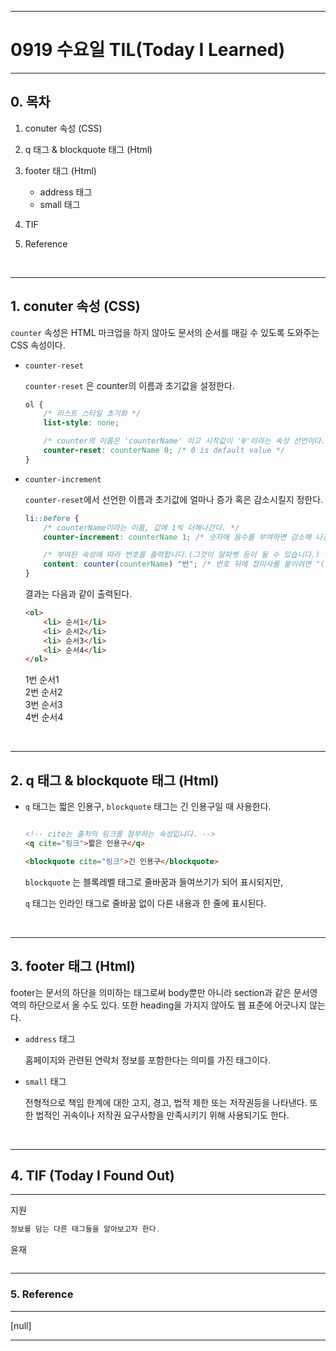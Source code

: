 
---

#  0919 수요일 TIL(Today I Learned)

---

## 0. 목차 

1. conuter 속성 (CSS)

2. q 태그 & blockquote 태그 (Html)

3. footer 태그 (Html)
    - address 태그
    - small 태그

4. TIF

5. Reference

<br>

---

## 1. conuter 속성 (CSS)

`counter` 속성은 HTML 마크업을 하지 않아도 문서의 순서를 매길 수 있도록 도와주는 CSS 속성이다. 

- `counter-reset`

    `counter-reset` 은 counter의 이름과 초기값을 설정한다.

    ```css
    ol {
        /* 리스트 스타일 초기화 */
        list-style: none;

        /* counter의 이름은 'counterName' 이고 시작값이 '0'이라는 속성 선언이다. */
        counter-reset: counterName 0; /* 0 is default value */
    }
    ```

- `counter-increment`

    `counter-reset`에서 선언한 이름과 초기값에 얼마나 증가 혹은 감소시킬지 정한다.

    ```css
    li::before {
        /* counterName이라는 이름, 값에 1씩 더해나간다. */
        counter-increment: counterName 1; /* 숫자에 음수를 부여하면 감소해 나간다. */

        /* 부여된 속성에 따라 번호를 출력합니다.(그것이 알파벳 등이 될 수 있습니다.) */
        content: counter(counterName) "번"; /* 번호 뒤에 접미사를 붙이려면 "(부여할 단어)"를 사용합니다 */
    }
    ```

    결과는 다음과 같이 출력된다.

    ```html
    <ol>
        <li> 순서1</li>
        <li> 순서2</li>
        <li> 순서3</li>
        <li> 순서4</li>
    </ol>
    ```

<!DOCTYPE html>
<html lang="ko">
<head>
    <meta charset="UTF-8">
    <meta name="viewport" content="width=device-width, initial-scale=1.0">
    <meta http-equiv="X-UA-Compatible" content="ie=edge">
    <title>counter</title>
    <style>
        ol.ordered-list {
            list-style: none;
            counter-reset: counterName 0;
        }
        .ordered-list li::before {
            counter-increment: counterName 1;
            content: counter(counterName) "번";
        }
    </style>
</head>
<body></body>
    <ol class="ordered-list">
        <li> 순서1</li>
        <li> 순서2</li>
        <li> 순서3</li>
        <li> 순서4</li>
    </ol>
</body>
</html>


<br>

---

## 2. q 태그 & blockquote 태그 (Html)

- `q` 태그는 짧은 인용구, `blockquote` 태그는 긴 인용구일 때 사용한다.

    ```html
    
    <!-- cite는 출처의 링크를 첨부하는 속성입니다. -->
    <q cite="링크">짧은 인용구</q>

    <blockquote cite="링크">긴 인용구</blockquote>

    ```

    `blockquote` 는 블록레벨 태그로 줄바꿈과 들여쓰기가 되어 표시되지만, 
    
    `q` 태그는 인라인 태그로 줄바꿈 없이 다른 내용과 한 줄에 표시된다.

<br>

---

## 3. footer 태그 (Html)

footer는 문서의 하단을 의미하는 태그로써 body뿐만 아니라 section과 같은 문서영역의 하단으로서 올 수도 있다. 또한 heading을 가지지 않아도 웹 표준에 어긋나지 않는다.

- `address` 태그

    홈페이지와 관련된 연락처 정보를 포함한다는 의미를 가진 태그이다. 

- `small` 태그

    전형적으로 책임 한계에 대한 고지, 경고, 법적 제한 또는 저작권등을 나타낸다. 또한 법적인 귀속이나 저작권 요구사항을 만족시키기 위해 사용되기도 한다.

<br>

---

## 4. TIF (Today I Found Out)

---

지원

```javascript
정보를 담는 다른 태그들을 알아보고자 한다.
```

윤재

```javascript
```

---

### 5. Reference

---

[null]

---
